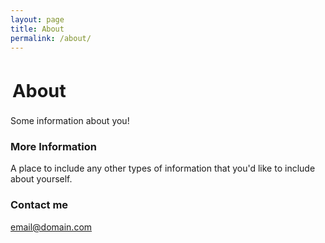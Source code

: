 ```yaml
---
layout: page
title: About
permalink: /about/
---
```


<h1 style="padding:3px; font-size:3vw">About</h1>

Some information about you!

### More Information

A place to include any other types of information that you'd like to include about yourself.

### Contact me

[email@domain.com](mailto:email@domain.com)
